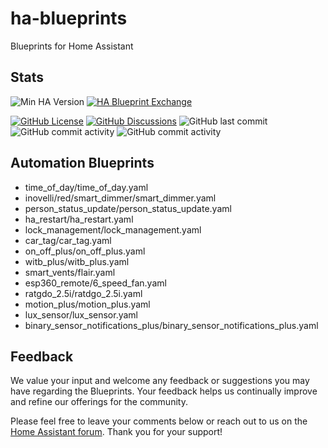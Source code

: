 # ha-blueprints

Blueprints for Home Assistant

## Stats

![Min HA Version](https://img.shields.io/badge/Min%20HA%20Version-2024.6.0-blue?style=flat&logo=home-assistant&color=blue)
[![HA Blueprint Exchange](https://img.shields.io/badge/HA%20Blueprint%20Exchange-Topics-blue?style=flat&logo=home-assistant&color=blue)](https://community.home-assistant.io/c/blueprints-exchange/53)

[![GitHub License](https://img.shields.io/github/license/asucrews/ha-blueprints?style=flat&logo=github&color=blue)](LICENSE.md)
[![GitHub Discussions](https://img.shields.io/github/discussions/asucrews/ha-blueprints?style=flat&logo=github&color=blue)](https://github.com/asucrews/ha-blueprints/discussions)
![GitHub last commit](https://img.shields.io/github/last-commit/asucrews/ha-blueprints?style=flat&logo=github&color=blue)
![GitHub commit activity](https://img.shields.io/github/commit-activity/m/asucrews/ha-blueprints?style=flat&logo=github&color=blue)
![GitHub commit activity](https://img.shields.io/github/commit-activity/y/asucrews/ha-blueprints?style=flat&logo=github&color=blue)

## Automation Blueprints

- time_of_day/time_of_day.yaml
- inovelli/red/smart_dimmer/smart_dimmer.yaml
- person_status_update/person_status_update.yaml
- ha_restart/ha_restart.yaml
- lock_management/lock_management.yaml
- car_tag/car_tag.yaml
- on_off_plus/on_off_plus.yaml
- witb_plus/witb_plus.yaml
- smart_vents/flair.yaml
- esp360_remote/6_speed_fan.yaml
- ratgdo_2.5i/ratdgo_2.5i.yaml
- motion_plus/motion_plus.yaml
- lux_sensor/lux_sensor.yaml
- binary_sensor_notifications_plus/binary_sensor_notifications_plus.yaml
## Feedback

We value your input and welcome any feedback or suggestions you may have regarding the Blueprints. Your feedback helps us continually improve and refine our offerings for the community.

Please feel free to leave your comments below or reach out to us on the [Home Assistant forum](https://community.home-assistant.io/). Thank you for your support!
